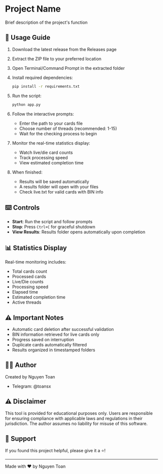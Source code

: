# Project Name

Brief description of the project's function

## 🚀 Usage Guide

1. Download the latest release from the Releases page

2. Extract the ZIP file to your preferred location

3. Open Terminal/Command Prompt in the extracted folder

4. Install required dependencies:
   ```bash
   pip install -r requirements.txt
   ```

5. Run the script:
   ```bash
   python app.py
   ```

6. Follow the interactive prompts:
   - Enter the path to your cards file
   - Choose number of threads (recommended: 1-15)
   - Wait for the checking process to begin

7. Monitor the real-time statistics display:
   - Watch live/die card counts
   - Track processing speed
   - View estimated completion time

8. When finished:
   - Results will be saved automatically
   - A results folder will open with your files
   - Check live.txt for valid cards with BIN info

## ⌨️ Controls

- **Start**: Run the script and follow prompts
- **Stop**: Press `Ctrl+C` for graceful shutdown
- **View Results**: Results folder opens automatically upon completion

## 📊 Statistics Display

Real-time monitoring includes:
- Total cards count
- Processed cards
- Live/Die counts
- Processing speed
- Elapsed time
- Estimated completion time
- Active threads

## ⚠️ Important Notes

- Automatic card deletion after successful validation
- BIN information retrieved for live cards only
- Progress saved on interruption
- Duplicate cards automatically filtered
- Results organized in timestamped folders

## 👨‍💻 Author

Created by Nguyen Toan
- Telegram: @toansx

## ⚠️ Disclaimer

This tool is provided for educational purposes only. Users are responsible for ensuring compliance with applicable laws and regulations in their jurisdiction. The author assumes no liability for misuse of this software.

## 💖 Support

If you found this project helpful, please give it a ⭐️!

---

Made with ❤️ by Nguyen Toan
